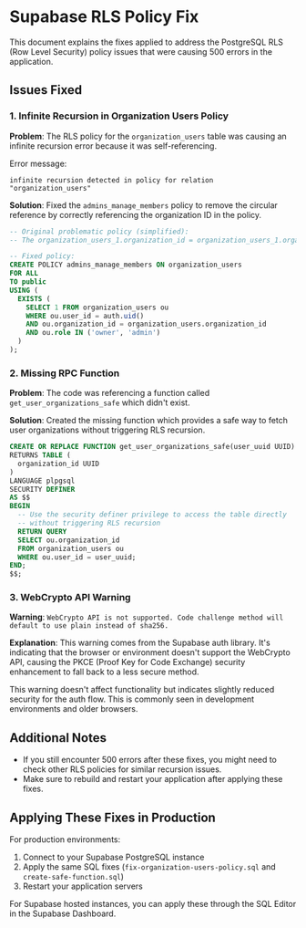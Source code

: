 # Supabase RLS Policy Fix

This document explains the fixes applied to address the PostgreSQL RLS (Row Level Security) policy issues that were causing 500 errors in the application.

## Issues Fixed

### 1. Infinite Recursion in Organization Users Policy

**Problem**: The RLS policy for the `organization_users` table was causing an infinite recursion error because it was self-referencing. 

Error message:
```
infinite recursion detected in policy for relation "organization_users"
```

**Solution**: Fixed the `admins_manage_members` policy to remove the circular reference by correctly referencing the organization ID in the policy.

```sql
-- Original problematic policy (simplified):
-- The organization_users_1.organization_id = organization_users_1.organization_id reference was causing recursion

-- Fixed policy:
CREATE POLICY admins_manage_members ON organization_users 
FOR ALL 
TO public 
USING (
  EXISTS (
    SELECT 1 FROM organization_users ou
    WHERE ou.user_id = auth.uid() 
    AND ou.organization_id = organization_users.organization_id
    AND ou.role IN ('owner', 'admin')
  )
);
```

### 2. Missing RPC Function

**Problem**: The code was referencing a function called `get_user_organizations_safe` which didn't exist.

**Solution**: Created the missing function which provides a safe way to fetch user organizations without triggering RLS recursion.

```sql
CREATE OR REPLACE FUNCTION get_user_organizations_safe(user_uuid UUID)
RETURNS TABLE (
  organization_id UUID
) 
LANGUAGE plpgsql
SECURITY DEFINER
AS $$
BEGIN
  -- Use the security definer privilege to access the table directly
  -- without triggering RLS recursion
  RETURN QUERY
  SELECT ou.organization_id 
  FROM organization_users ou
  WHERE ou.user_id = user_uuid;
END;
$$;
```

### 3. WebCrypto API Warning

**Warning**: `WebCrypto API is not supported. Code challenge method will default to use plain instead of sha256.`

**Explanation**: This warning comes from the Supabase auth library. It's indicating that the browser or environment doesn't support the WebCrypto API, causing the PKCE (Proof Key for Code Exchange) security enhancement to fall back to a less secure method.

This warning doesn't affect functionality but indicates slightly reduced security for the auth flow. This is commonly seen in development environments and older browsers.

## Additional Notes

- If you still encounter 500 errors after these fixes, you might need to check other RLS policies for similar recursion issues.
- Make sure to rebuild and restart your application after applying these fixes.

## Applying These Fixes in Production

For production environments:

1. Connect to your Supabase PostgreSQL instance
2. Apply the same SQL fixes (`fix-organization-users-policy.sql` and `create-safe-function.sql`)
3. Restart your application servers

For Supabase hosted instances, you can apply these through the SQL Editor in the Supabase Dashboard.
